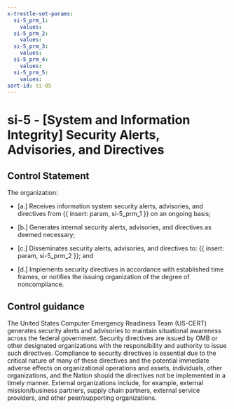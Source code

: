 ```yaml
---
x-trestle-set-params:
  si-5_prm_1:
    values:
  si-5_prm_2:
    values:
  si-5_prm_3:
    values:
  si-5_prm_4:
    values:
  si-5_prm_5:
    values:
sort-id: si-05
---
```


# si-5 - \[System and Information Integrity\] Security Alerts, Advisories, and Directives

## Control Statement

The organization:

- \[a.\] Receives information system security alerts, advisories, and directives from {{ insert: param, si-5_prm_1 }} on an ongoing basis;

- \[b.\] Generates internal security alerts, advisories, and directives as deemed necessary;

- \[c.\] Disseminates security alerts, advisories, and directives to: {{ insert: param, si-5_prm_2 }}; and

- \[d.\] Implements security directives in accordance with established time frames, or notifies the issuing organization of the degree of noncompliance.

## Control guidance

The United States Computer Emergency Readiness Team (US-CERT) generates security alerts and advisories to maintain situational awareness across the federal government. Security directives are issued by OMB or other designated organizations with the responsibility and authority to issue such directives. Compliance to security directives is essential due to the critical nature of many of these directives and the potential immediate adverse effects on organizational operations and assets, individuals, other organizations, and the Nation should the directives not be implemented in a timely manner. External organizations include, for example, external mission/business partners, supply chain partners, external service providers, and other peer/supporting organizations.
